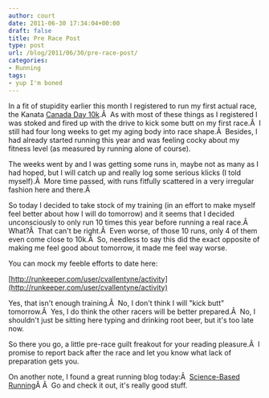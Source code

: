 ```yaml
---
author: court
date: 2011-06-30 17:34:04+00:00
draft: false
title: Pre Race Post
type: post
url: /blog/2011/06/30/pre-race-post/
categories:
- Running
tags:
- yup I'm boned
---
```


In a fit of stupidity earlier this month I registered to run my first actual race, the Kanata [Canada Day 10k](http://www.runottawaclub.ca/events/calendar/28th-annual-canada-day-road-races/).Â  As with most of these things as I registered I was stoked and fired up with the drive to kick some butt on my first race.Â  I still had four long weeks to get my aging body into race shape.Â  Besides, I had already started running this year and was feeling cocky about my fitness level (as measured by running alone of course).

The weeks went by and I was getting some runs in, maybe not as many as I had hoped, but I will catch up and really log some serious klicks (I told myself).Â  More time passed, with runs fitfully scattered in a very irregular fashion here and there.Â 

So today I decided to take stock of my training (in an effort to make myself feel better about how I will do tomorrow) and it seems that I decided unconsciously to only run 10 times this year before running a real race.Â  What?Â  That can't be right.Â  Even worse, of those 10 runs, only 4 of them even come close to 10k.Â  So, needless to say this did the exact opposite of making me feel good about tomorrow, it made me feel way worse.

You can mock my feeble efforts to date here:

[http://runkeeper.com/user/cvallentyne/activity](http://runkeeper.com/user/cvallentyne/activity)

Yes, that isn't enough training.Â  No, I don't think I will "kick butt" tomorrow.Â  Yes, I do think the other racers will be better prepared.Â  No, I shouldn't just be sitting here typing and drinking root beer, but it's too late now.

So there you go, a little pre-race guilt freakout for your reading pleasure.Â  I promise to report back after the race and let you know what lack of preparation gets you.

On another note, I found a great running blog today:Â  [Science-Based Running](http://sciencebasedrunning.com/)Â Â  Go and check it out, it's really good stuff.
